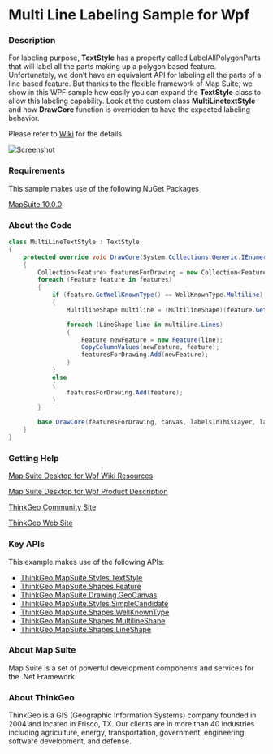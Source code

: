 # Multi Line Labeling Sample for Wpf

### Description

For labeling purpose, **TextStyle** has a property called LabelAllPolygonParts that will label all the parts making up a polygon based feature. Unfortunately, we don’t have an equivalent API for labeling all the parts of a line based feature. But thanks to the flexible framework of Map Suite, we show in this WPF sample how easily you can expand the **TextStyle** class to allow this labeling capability. Look at the custom class **MultiLinetextStyle** and how **DrawCore** function is overridden to have the expected labeling behavior.
              
Please refer to [Wiki](http://wiki.thinkgeo.com/wiki/map_suite_desktop_for_wpf) for the details.

![Screenshot](https://gitlab.com/thinkgeo/public/thinkgeo-desktop-maps/-/raw/support/v10/samples/wpf/MultiLineLabelingStyle/ScreenShot.png)

### Requirements

This sample makes use of the following NuGet Packages

[MapSuite 10.0.0](https://www.nuget.org/packages?q=ThinkGeo)

### About the Code
```csharp
class MultiLineTextStyle : TextStyle
{
    protected override void DrawCore(System.Collections.Generic.IEnumerable<Feature> features, GeoCanvas canvas, Collection<SimpleCandidate> labelsInThisLayer, Collection<SimpleCandidate> labelsInAllLayers)
    {
        Collection<Feature> featuresForDrawing = new Collection<Feature>();
        foreach (Feature feature in features)
        {
            if (feature.GetWellKnownType() == WellKnownType.Multiline)
            {
                MultilineShape multiline = (MultilineShape)(feature.GetShape());

                foreach (LineShape line in multiline.Lines)
                {
                    Feature newFeature = new Feature(line);
                    CopyColumnValues(newFeature, feature);
                    featuresForDrawing.Add(newFeature);
                }
            }
            else
            {
                featuresForDrawing.Add(feature);
            }
        }

        base.DrawCore(featuresForDrawing, canvas, labelsInThisLayer, labelsInAllLayers);
    }
}
```
### Getting Help

[Map Suite Desktop for Wpf Wiki Resources](http://wiki.thinkgeo.com/wiki/map_suite_desktop_for_wpf)

[Map Suite Desktop for Wpf Product Description](https://thinkgeo.com/ui-controls#desktop-platforms)

[ThinkGeo Community Site](http://community.thinkgeo.com/)

[ThinkGeo Web Site](http://www.thinkgeo.com)

### Key APIs
This example makes use of the following APIs:

- [ThinkGeo.MapSuite.Styles.TextStyle](http://wiki.thinkgeo.com/wiki/api/thinkgeo.mapsuite.styles.textstyle)
- [ThinkGeo.MapSuite.Shapes.Feature](http://wiki.thinkgeo.com/wiki/api/thinkgeo.mapsuite.shapes.feature)
- [ThinkGeo.MapSuite.Drawing.GeoCanvas](http://wiki.thinkgeo.com/wiki/api/thinkgeo.mapsuite.drawing.geocanvas)
- [ThinkGeo.MapSuite.Styles.SimpleCandidate](http://wiki.thinkgeo.com/wiki/api/thinkgeo.mapsuite.styles.simplecandidate)
- [ThinkGeo.MapSuite.Shapes.WellKnownType](http://wiki.thinkgeo.com/wiki/api/thinkgeo.mapsuite.shapes.wellknowntype)
- [ThinkGeo.MapSuite.Shapes.MultilineShape](http://wiki.thinkgeo.com/wiki/api/thinkgeo.mapsuite.shapes.multilineshape)
- [ThinkGeo.MapSuite.Shapes.LineShape](http://wiki.thinkgeo.com/wiki/api/thinkgeo.mapsuite.shapes.lineshape)

### About Map Suite
Map Suite is a set of powerful development components and services for the .Net Framework.

### About ThinkGeo
ThinkGeo is a GIS (Geographic Information Systems) company founded in 2004 and located in Frisco, TX. Our clients are in more than 40 industries including agriculture, energy, transportation, government, engineering, software development, and defense.

